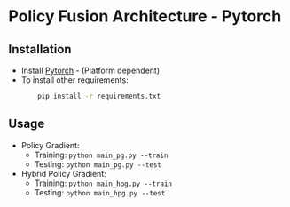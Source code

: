 # Policy Fusion Architecture - Pytorch

## Installation
 * Install [Pytorch](http://pytorch.org/) - (Platform dependent)
 * To install other requirements:
    ```sh
        pip install -r requirements.txt
    ```

## Usage
  * Policy Gradient:
      * Training: ```python main_pg.py --train```
      * Testing: ```python main_pg.py --test```
  * Hybrid Policy Gradient:
      * Training: ```python main_hpg.py --train```
      * Testing: ```python main_hpg.py --test```
